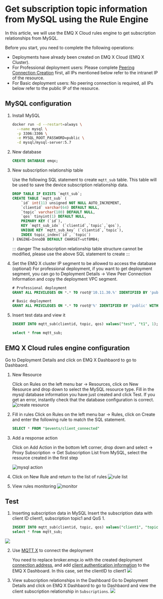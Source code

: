 # Get subscription topic information from MySQL using the Rule Engine

In this article, we will use the EMQ X Cloud rules engine to get subscription relationships from MySQL.

Before you start, you need to complete the following operations:
* Deployments have already been created on EMQ X Cloud (EMQ X Cluster).
* For Professional deployment users: Please complete [Peering Connection Creation](../deployments/security_features_and_settings/vpc_peering.md) first, all IPs mentioned below refer to the intranet IP of the resource.
* For Basic deployment users: No peering connection is required, all IPs below refer to the public IP of the resource.

## MySQL configuration

1. Install MySQL

   ```bash
   docker run -d --restart=always \
     --name mysql \
     -p 3306:3306 \
     -e MYSQL_ROOT_PASSWORD=public \
     -d mysql/mysql-server:5.7
   ```

2. New database

   ```sql
   CREATE DATABASE emqx;
   ```


3. New subscription relationship table

   Use the following SQL statement to create `mqtt_sub` table. This table will be used to save the device subscription relationship data.

   ```sql
   DROP TABLE IF EXISTS `mqtt_sub`;
   CREATE TABLE `mqtt_sub` (
       `id` int(11) unsigned NOT NULL AUTO_INCREMENT,
       `clientid` varchar(64) DEFAULT NULL,
       `topic` varchar(180) DEFAULT NULL,
       `qos` tinyint(1) DEFAULT NULL,
       PRIMARY KEY (`id`),
       KEY `mqtt_sub_idx` (`clientid`,`topic`,`qos`),
       UNIQUE KEY `mqtt_sub_key` (`clientid`,`topic`),
       INDEX topic_index(`id`, `topic`)
   ) ENGINE=InnoDB DEFAULT CHARSET=utf8MB4;
   ```
   
   ::: danger
   The subscription relationship table structure cannot be modified, please use the above SQL statement to create
   :::

4. Set the EMQ X cluster IP segment to be allowed to access the database (optional)
   For professional deployment, if you want to get deployment segment, you can go to Deployment Details → View Peer Connection Information and copy the deployment VPC segment.
   
   ```sql
   # Professional deployment
   GRANT ALL PRIVILEGES ON *.* TO root@'10.11.30.%' IDENTIFIED BY 'public' WITH GRANT OPTION;
   
   # Basic deployment
   GRANT ALL PRIVILEGES ON *.* TO root@'%' IDENTIFIED BY 'public' WITH GRANT OPTION;
   ```

5. Insert test data and view it
   
   ```sql
   INSERT INTO mqtt_sub(clientid, topic, qos) values("test", "t1", 1);

   select * from mqtt_sub;
   ```

## EMQ X Cloud rules engine configuration

Go to Deployment Details and click on EMQ X Dashbaord to go to Dashbaord.

1. New Resource

   Click on Rules on the left menu bar → Resources, click on New Resource and drop down to select the MySQL resource type. Fill in the mysql database information you have just created and click Test. If you get an error, instantly check that the database configuration is correct.
   ![create resource](./_assets/create_mysql_resource.png)
   
2. Fill in rules
   Click on Rules on the left menu bar → Rules, click on Create and enter the following rule to match the SQL statement. 
   
   ```sql
   SELECT * FROM "$events/client_connected"
   ```
   
3. Add a response action

   Click on Add Action in the bottom left corner, drop down and select → Proxy Subscription → Get Subscription List from MySQL, select the resource created in the first step

   ![mysql action](./_assets/get_subs_mysql_action.png)

4. Click on New Rule and return to the list of rules
   ![rule list](./_assets/view_rule_engine_mysql_get_subs.png)


5. View rules monitoring
   ![monitor](./_assets/view_monitor_mysql_get_subs.png)

## Test

1. Inserting subscription data in MySQL
   Insert the subscription data with client ID client1, subscription topic1 and QoS 1. 
   
   ```sql
   INSERT INTO mqtt_sub(clientid, topic, qos) values("client1", "topic1", 1);
   select * from mqtt_sub;
   ```
![](./_assets/insert_subs_mysql.png)
   
2. Use [MQTT X](https://mqttx.app/) to connect the deployment 

   You need to replace broker.emqx.io with the created deployment [connection address](../deployments/view_deployment.md), and add [client authentication information](../deployments/auth_and_acl.md) to the EMQ X Dashboard.
   In this case, set the clientID to client1
   ![](./_assets/connect_mqtt_get_subs_mysql.png)

3. View subscription relationships in the Dashboard
   Go to Deployment Details and click on EMQ X Dashbaord to go to Dashbaord and view the client subscription relationship in `Subscriptions`. 
   ![](./_assets/dashboard_get_subs_mysql.png)
